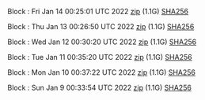 Block [](https://testnet-insight.dashevo.org/insight/block/): Fri Jan 14 00:25:01 UTC 2022 [zip](https://dash-bootstrap.ams3.digitaloceanspaces.com/testnet/2022-01-14/bootstrap.dat.zip) (1.1G) [SHA256](https://dash-bootstrap.ams3.digitaloceanspaces.com/testnet/2022-01-14/sha256.txt)

Block [](https://testnet-insight.dashevo.org/insight/block/): Thu Jan 13 00:26:50 UTC 2022 [zip](https://dash-bootstrap.ams3.digitaloceanspaces.com/testnet/2022-01-13/bootstrap.dat.zip) (1.1G) [SHA256](https://dash-bootstrap.ams3.digitaloceanspaces.com/testnet/2022-01-13/sha256.txt)

Block [](https://testnet-insight.dashevo.org/insight/block/): Wed Jan 12 00:30:20 UTC 2022 [zip](https://dash-bootstrap.ams3.digitaloceanspaces.com/testnet/2022-01-12/bootstrap.dat.zip) (1.1G) [SHA256](https://dash-bootstrap.ams3.digitaloceanspaces.com/testnet/2022-01-12/sha256.txt)

Block [](https://testnet-insight.dashevo.org/insight/block/): Tue Jan 11 00:35:20 UTC 2022 [zip](https://dash-bootstrap.ams3.digitaloceanspaces.com/testnet/2022-01-11/bootstrap.dat.zip) (1.1G) [SHA256](https://dash-bootstrap.ams3.digitaloceanspaces.com/testnet/2022-01-11/sha256.txt)

Block [](https://testnet-insight.dashevo.org/insight/block/): Mon Jan 10 00:37:22 UTC 2022 [zip](https://dash-bootstrap.ams3.digitaloceanspaces.com/testnet/2022-01-10/bootstrap.dat.zip) (1.1G) [SHA256](https://dash-bootstrap.ams3.digitaloceanspaces.com/testnet/2022-01-10/sha256.txt)

Block [](https://testnet-insight.dashevo.org/insight/block/): Sun Jan  9 00:33:54 UTC 2022 [zip](https://dash-bootstrap.ams3.digitaloceanspaces.com/testnet/2022-01-09/bootstrap.dat.zip) (1.1G) [SHA256](https://dash-bootstrap.ams3.digitaloceanspaces.com/testnet/2022-01-09/sha256.txt)
